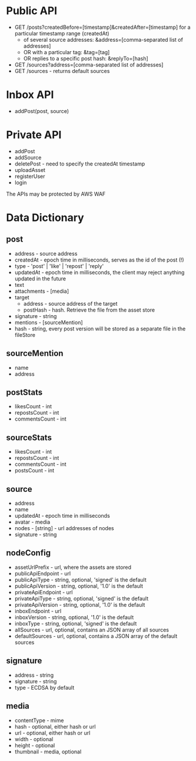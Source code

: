 # Public API

- GET /posts?createdBefore=[timestamp]&createdAfter=[timestamp] for a particular timestamp range (createdAt)
  - of several source addresses: &address=[comma-separated list of addresses]
  - OR with a particular tag: &tag=[tag]
  - OR replies to a specific post hash: &replyTo=[hash]
- GET /sources?address=[comma-separated list of addresses]
- GET /sources - returns default sources

# Inbox API
- addPost(post, source)

# Private API
- addPost
- addSource
- deletePost - need to specify the createdAt timestamp
- uploadAsset
- registerUser
- login

The APIs may be protected by AWS WAF

# Data Dictionary

## post
* address - source address
* createdAt - epoch time in milliseconds, serves as the id of the post (!)
* type - 'post' | 'like' | 'repost' | 'reply'
* updatedAt - epoch time in milliseconds, the client may reject anything updated in the future
* text
* attachments - [media]
* target
  * address - source address of the target
  * postHash - hash. Retrieve the file from the asset store
* signature - string 
* mentions - [sourceMention]
* hash - string, every post version will be stored as a separate file in the fileStore

## sourceMention
* name
* address

## postStats
* likesCount - int
* repostsCount - int
* commentsCount - int

## sourceStats
* likesCount - int
* repostsCount - int
* commentsCount - int
* postsCount - int

## source
* address
* name
* updatedAt - epoch time in milliseconds
* avatar - media
* nodes - [string] - url addresses of nodes
* signature - string

## nodeConfig
* assetUrlPrefix - url, where the assets are stored
* publicApiEndpoint - url
* publicApiType - string, optional, 'signed' is the default
* publicApiVersion -  string, optional, '1.0' is the default
* privateApiEndpoint - url
* privateApiType - string, optional, 'signed' is the default
* privateApiVersion -  string, optional, '1.0' is the default
* inboxEndpoint - url
* inboxVersion - string, optional, '1.0' is the default
* inboxType - string, optional, 'signed' is the default
* allSources - url, optional, contains an JSON array of all sources
* defaultSources - url, optional, contains a JSON array of the default sources

## signature
* address - string
* signature - string
* type - ECDSA by default

## media
* contentType - mime
* hash - optional, either hash or url
* url - optional, either hash or url
* width - optional
* height - optional
* thumbnail - media, optional

